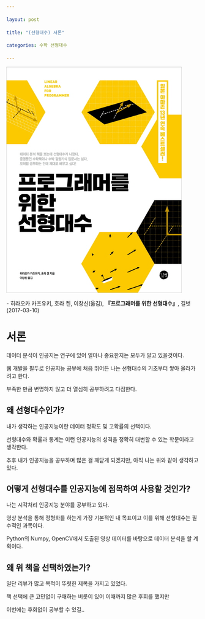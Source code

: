 ```yaml
---

layout: post

title: "(선형대수) 서론"

categories: 수학 선형대수

---
```


![](../img/프로그래머를_위한_선형대수_사진.jpg)

\- 히라오카 카즈유키, 호라 켄, 이창신(옮김), **『**프로그래머를 위한 선형대수**』**, 길벗(2017-03-10)



# 서론

데이터 분석이 인공지는 연구에 있어 얼마나 중요한지는 모두가 알고 있을것이다.

웹 개발을 필두로 인공지능 공부에 처음 뛰어든 나는 선형대수의 기초부터 쌓아 올라가려고 한다.

부족한 만큼 변명하지 않고 더 열심히 공부하려고 다짐한다.



## 왜 선형대수인가?

내가 생각하는 인공지능이란 데이터 정확도 및 고확률의 선택이다.

선형대수와 확률과 통계는 이런 인공지능의 성격을 정확히 대변할 수 있는 학문이라고 생각한다.

추후 내가 인공지능을 공부하며 많은 걸 깨닫게 되겠지만, 아직 나는 위와 같이 생각하고있다.



## 어떻게 선형대수를 인공지능에 점목하여 사용할 것인가?

나는 시각처리 인공지능 분야를 공부하고 있다.

영상 분석을 통해 정형화를 하는게 가장 기본적인 내 목표이고 이를 위해 선형대수는 필수적인 과목이다.

Python의 Numpy, OpenCV에서 도출된 영상 데이터를 바탕으로 데이터 분석을 할 계획이다.



## 왜 위 책을 선택하였는가?

일단 리뷰가 많고 목적이 뚜렷한 제목을 가지고 있었다.

책 선택에 큰 고민없이 구매하는 버릇이 있어 이때까지 많은 후회를 했지만

이번에는 후회없이 공부할 수 있길..